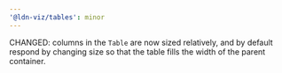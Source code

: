 ```yaml
---
'@ldn-viz/tables': minor
---
```


CHANGED: columns in the `Table` are now sized relatively, and by default respond by changing size so that the table fills
the width of the parent container.